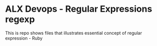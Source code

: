 # ALX Devops - Regular Expressions regexp

This is repo shows files that illustrates essential concept of regular expression - Ruby
